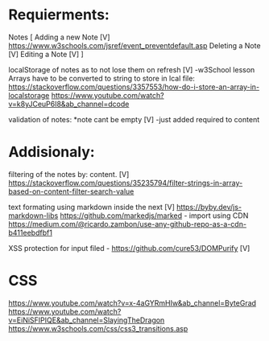 # Requierments:
Notes [
    Adding a new Note [V]
    https://www.w3schools.com/jsref/event_preventdefault.asp
    Deleting a Note [V]
    Editing a Note [V]
]

localStorage of notes as to not lose them on refresh [V] -w3School lesson
Arrays have to be converted to string to store in lcal file: 
https://stackoverflow.com/questions/3357553/how-do-i-store-an-array-in-localstorage 
https://www.youtube.com/watch?v=k8yJCeuP6I8&ab_channel=dcode

validation of notes: *note cant be empty [V] -just added required to content

# Addisionaly:
filtering of the notes by: content. [V] 
https://stackoverflow.com/questions/35235794/filter-strings-in-array-based-on-content-filter-search-value

text formating using markdown inside the next [V]
https://byby.dev/js-markdown-libs
https://github.com/markedjs/marked - import using CDN
https://medium.com/@ricardo.zambon/use-any-github-repo-as-a-cdn-b411eebdfbf1

XSS protection for input filed  - https://github.com/cure53/DOMPurify [V]


# CSS
https://www.youtube.com/watch?v=x-4aGYRmHIw&ab_channel=ByteGrad
https://www.youtube.com/watch?v=EiNiSFIPIQE&ab_channel=SlayingTheDragon
https://www.w3schools.com/css/css3_transitions.asp

